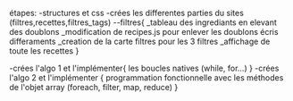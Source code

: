 <!-- projet 7 openclassrooms: Développez un algorithme de recherche en JavaScript -->
étapes:
-structures et css
-crées les differentes parties du sites (filtres,recettes,filtres_tags)
    --filtres{
        _tableau des ingrediants en elevant des doublons
        _modification de recipes.js pour enlever les doublons écris differaments
        _creation de la carte filtres pour les 3 filtres
        _affichage de toute les recettes
    } 

-crées l'algo 1 et l'implémenter{
    les boucles natives (while, for...)
}
-crées l'algo 2 et l'implémenter  {
    programmation fonctionnelle avec les méthodes de l'objet array (foreach, filter, map, reduce)
}

<!-- ou j'en suis: cree le css pour les cartes recettes -->
